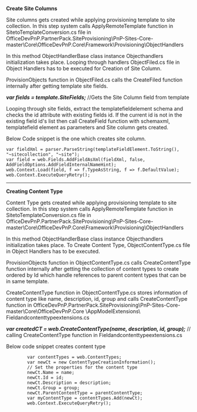 **Create Site Columns**

Site columns gets created while applying provisioning template to site collection. In this step system calls ApplyRemoteTemplate function in SitetoTemplateConversion.cs file in OfficeDevPnP.PartnerPack.SiteProvisioning\PnP-Sites-Core-master\Core\OfficeDevPnP.Core\Framework\Provisioning\ObjectHandlers

In this method ObjectHandlerBase class instance Objecthandlers initialization takes place. Looping through handlers ObjectFiled.cs file in Object Handlers has to be executed for Creation of Site Column.

ProvisionObjects function in ObjectFiled.cs calls the CreateFiled function internally after getting template site fields.

***var fields = template.SiteFields;*** //Gets the Site Column field from template

Looping through site fields, extract the templatefieldelement schema and checks the id attribute with existing fields id. If the current id is not in the existing field id's list then call CreateField function with schemaxml, templatefield element as parameters and Site column gets created.

Below Code snippet is the one which creates site column.

	var fieldXml = parser.ParseString(templateFieldElement.ToString(), "~sitecollection", "~site");
	var field = web.Fields.AddFieldAsXml(fieldXml, false, AddFieldOptions.AddFieldInternalNameHint);
	web.Context.Load(field, f => f.TypeAsString, f => f.DefaultValue);
	web.Context.ExecuteQueryRetry();

------
**Creating Content Type**

Content Type gets created while applying provisioning template to site collection. In this step system calls ApplyRemoteTemplate function in SitetoTemplateConversion.cs file in OfficeDevPnP.PartnerPack.SiteProvisioning\PnP-Sites-Core-master\Core\OfficeDevPnP.Core\Framework\Provisioning\ObjectHandlers

In this method ObjectHandlerBase class instance Objecthandlers initialization takes place. To Create Content Type, ObjectContentType.cs file in Object Handlers has to be executed.

ProvisionObjects function in ObjectContentType.cs calls CreateContentType function internally after getting the collection of content types to create ordered by Id which handle references to parent content types that can be in same template. 

CreateContentType function in ObjectContentType.cs stores information of content type like name, description, id, group and  calls CreateContentType function in OfficeDevPnP.PartnerPack.SiteProvisioning\PnP-Sites-Core-master\Core\OfficeDevPnP.Core \AppModelExtensions\ Fieldandcontenttypeextensions.cs

***var createdCT = web.CreateContentType(name, description, id, group);*** //
calling CreateContentType function in Fieldandcontenttypeextensions.cs

Below code snippet creates content type
     
			var contentTypes = web.ContentTypes;
            var newCt = new ContentTypeCreationInformation();
            // Set the properties for the content type
            newCt.Name = name;
            newCt.Id = id;
            newCt.Description = description;
            newCt.Group = group;
            newCt.ParentContentType = parentContentType;
            var myContentType = contentTypes.Add(newCt);
            web.Context.ExecuteQueryRetry();




